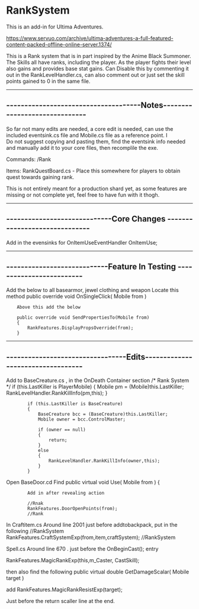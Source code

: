 # RankSystem

This is an add-in for Ultima Adventures.

https://www.servuo.com/archive/ultima-adventures-a-full-featured-content-packed-offline-online-server.1374/

This is a Rank system that is in part inspired by the Anime Black Summoner. 
The Skills all have ranks, including the player.  As the player fights
their level also gains and provides base stat gains.  Can Disable this
by commenting it out in the RankLevelHandler.cs, can also comment out 
or just set the skill points gained to 0 in the same file.  


------------------------------------------------------------------------
-------------------------------------Notes------------------------------
------------------------------------------------------------------------
So far not many edits are needed, a core edit is needed, can use the
included eventsink.cs file and Mobile.cs file as a reference point. I  
Do not suggest copying and pasting them, find the eventsink info needed
and manually add it to your core files, then recomplile the exe.  

Commands:
/Rank 

Items: 
RankQuestBoard.cs - Place this somewhere for players to obtain quest 
towards gaining rank.  

This is not entirely meant for a production shard yet, as some features
are missing or not complete yet, feel free to have fun with it thogh.

------------------------------------------------------------------------
-----------------------------Core Changes ------------------------------
------------------------------------------------------------------------

Add in the evensinks for 
OnItemUseEventHandler OnItemUse;


------------------------------------------------------------------------
----------------------------Feature In Testing -------------------------
------------------------------------------------------------------------


Add the below to all basearmor, jewel clothing and weapon
		Locate this method
		public override void OnSingleClick( Mobile from )
		
		Above this add the below
		
		public override void SendPropertiesTo(Mobile from)
		{
			RankFeatures.DisplayPropsOverride(from);			
		}
		


------------------------------------------------------------------------
---------------------------------Edits----------------------------------
------------------------------------------------------------------------
		
Add to BaseCreature.cs , in the OnDeath Container section
			/* Rank System */
			if (this.LastKiller is PlayerMobile)
			{
				Mobile pm = (Mobile)this.LastKiller;
				RankLevelHandler.RankKillInfo(pm,this);
			}
			
			if (this.LastKiller is BaseCreature)
			{
				BaseCreature bcc = (BaseCreature)this.LastKiller;
				Mobile owner = bcc.ControlMaster;
				
				if (owner == null)
				{
					return;
				}
				else
				{
					RankLevelHandler.RankKillInfo(owner,this);
				}
			}
			
			
		
Open BaseDoor.cd
Find
		public virtual void Use( Mobile from )
		{
			
			Add in after revealing action
			
			//Rnak
			RankFeatures.DoorOpenPoints(from);
			//Rank
			

In Craftitem.cs
Around line 2001 just before addtobackpack, put in the following
					//RankSystem
					RankFeatures.CraftSystemExp(from,item,craftSystem);
					//RankSystem
					
	
	
Spell.cs
Around line 670 . just before the OnBeginCast(); entry 

RankFeatures.MagicRankExp(this,m_Caster, CastSkill);	

then also find the following
public virtual double GetDamageScalar( Mobile target )

add
RankFeatures.MagicRankResistExp(target);

Just before the return scaller line at the end.
